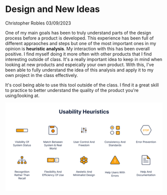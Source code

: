 # Design and New Ideas

Christopher Robles 03/09/2023

One of my main goals has been to truly understand parts of the design process before a product is developed. This experience has been full of different appraoches and steps but one of the most important ones in my opinion is **heuristic analysis**. My interaction with this has been overall positive. I find myself doing it more often with other products that I find interesting outside of class. It's a really important idea to keep in mind when looking at new products and espeically your own product. With this, I've been able to fully understand the idea of this analysis and apply it to my own project in the class effectively. 

It's cool being able to use this tool outside of the class. I find it a great skill to practice to better understand the quality of the product you're using/looking at.

![Heuristic Example](heuristic.png)
